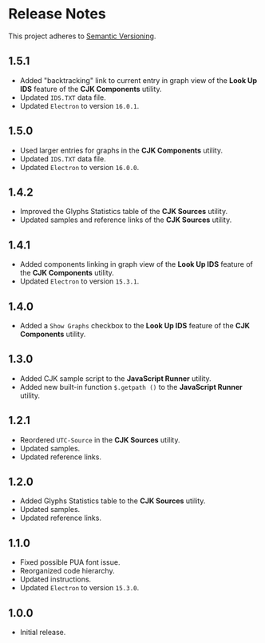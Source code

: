 # Release Notes

This project adheres to [Semantic Versioning](https://semver.org/).

## 1.5.1

- Added "backtracking" link to current entry in graph view of the **Look Up IDS** feature of the **CJK Components** utility.
- Updated `IDS.TXT` data file.
- Updated `Electron` to version `16.0.1`.

## 1.5.0

- Used larger entries for graphs in the **CJK Components** utility.
- Updated `IDS.TXT` data file.
- Updated `Electron` to version `16.0.0`.

## 1.4.2

- Improved the Glyphs Statistics table of the **CJK Sources** utility.
- Updated samples and reference links of the **CJK Sources** utility.

## 1.4.1

- Added components linking in graph view of the **Look Up IDS** feature of the **CJK Components** utility.
- Updated `Electron` to version `15.3.1`.

## 1.4.0

- Added a `Show Graphs` checkbox to the **Look Up IDS** feature of the **CJK Components** utility.

## 1.3.0

- Added CJK sample script to the **JavaScript Runner** utility.
- Added new built-in function `$.getpath ()` to the **JavaScript Runner** utility.

## 1.2.1

- Reordered `UTC-Source` in the **CJK Sources** utility.
- Updated samples.
- Updated reference links.

## 1.2.0

- Added Glyphs Statistics table to the **CJK Sources** utility.
- Updated samples.
- Updated reference links.

## 1.1.0

- Fixed possible PUA font issue.
- Reorganized code hierarchy.
- Updated instructions.
- Updated `Electron` to version `15.3.0`.

## 1.0.0

- Initial release.

